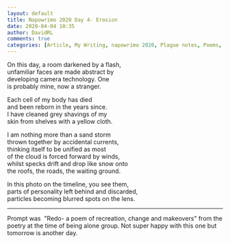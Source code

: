 ```yaml
---  
layout: default  
title: Napowrimo 2020 Day 4- Erosion  
date: 2020-04-04 10:35  
author: DavidRL  
comments: true  
categories: [Article, My Writing, napowrimo 2020, Plague notes, Poems, Poetry]  
---  
```

On this day, a room darkened by a flash,  
unfamiliar faces are made abstract by  
developing camera technology. One  
is probably mine, now a stranger.  
  
Each cell of my body has died  
and been reborn in the years since.  
I have cleaned grey shavings of my  
skin from shelves with a yellow cloth.  
  
I am nothing more than a sand storm  
thrown together by accidental currents,  
thinking itself to be unified as most  
of the cloud is forced forward by winds,  
whilst specks drift and drop like snow onto  
the roofs, the roads, the waiting ground.  
  
In this photo on the timeline, you see them,  
parts of personality left behind and discarded,  
particles becoming blurred spots on the lens.  
  
***  
  
Prompt was  "Redo- a poem of recreation, change and makeovers" from the poetry at the time of being alone group. Not super happy with this one but tomorrow is another day.  
  
